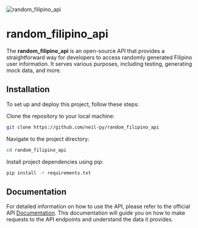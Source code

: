 
![random_filipino_api](https://socialify.git.ci/neil-py/random_filipino_api/image?description=1&descriptionEditable=an%20open%20source%20api%20that%20provides%20random%20information&font=Jost&language=1&name=1&owner=1&pattern=Solid&theme=Auto)

# random_filipino_api

The **random_filipino_api** is an open-source API that provides a straightforward way for developers to access randomly generated Filipino user information. It serves various purposes, including testing, generating mock data, and more.



## Installation

To set up and deploy this project, follow these steps:

 Clone the repository to your local machine:
   ```bash
   git clone https://github.com/neil-py/random_filipino_api
   ```
Navigate to the project directory:
   ```bash
   cd random_filipino_api
   ```

Install project dependencies using pip:
   ```bash
   pip install -r requirements.txt
   ```

## Documentation

For detailed information on how to use the API, please refer to the official API [Documentation]([https://linktodocumentation](https://neilpy01.pythonanywhere.com/)). This documentation will guide you on how to make requests to the API endpoints and understand the data it provides.


